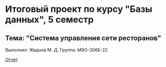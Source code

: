 # Итоговый проект по курсу "Базы данных", 5 семестр

## Тема: "Система управления сети ресторанов"

Выполнил: Жаднов М. Д.
Группа: М8О-306Б-22

[Отчет](https://docs.google.com/document/d/1UKYHy6fSff8bvyj-hZWoP2FytbIw8ewMMi3ZQZFEFf8/edit?tab=t.0)
